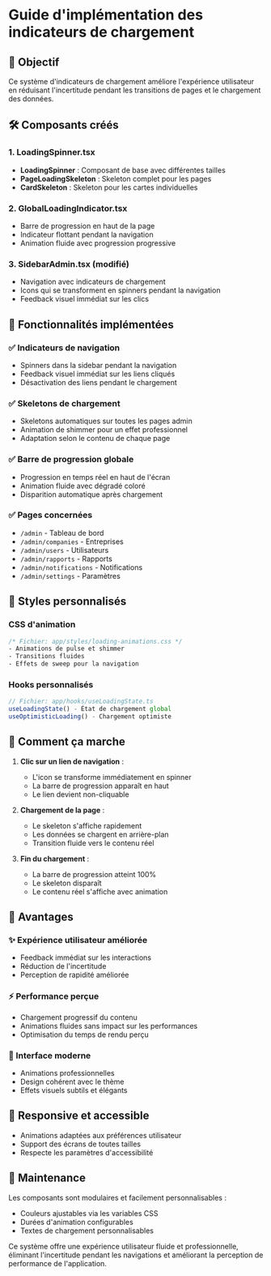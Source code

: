 # Guide d'implémentation des indicateurs de chargement

## 🎯 Objectif

Ce système d'indicateurs de chargement améliore l'expérience utilisateur en réduisant l'incertitude pendant les transitions de pages et le chargement des données.

## 🛠️ Composants créés

### 1. LoadingSpinner.tsx

- **LoadingSpinner** : Composant de base avec différentes tailles
- **PageLoadingSkeleton** : Skeleton complet pour les pages
- **CardSkeleton** : Skeleton pour les cartes individuelles

### 2. GlobalLoadingIndicator.tsx

- Barre de progression en haut de la page
- Indicateur flottant pendant la navigation
- Animation fluide avec progression progressive

### 3. SidebarAdmin.tsx (modifié)

- Navigation avec indicateurs de chargement
- Icons qui se transforment en spinners pendant la navigation
- Feedback visuel immédiat sur les clics

## 🚀 Fonctionnalités implémentées

### ✅ Indicateurs de navigation

- Spinners dans la sidebar pendant la navigation
- Feedback visuel immédiat sur les liens cliqués
- Désactivation des liens pendant le chargement

### ✅ Skeletons de chargement

- Skeletons automatiques sur toutes les pages admin
- Animation de shimmer pour un effet professionnel
- Adaptation selon le contenu de chaque page

### ✅ Barre de progression globale

- Progression en temps réel en haut de l'écran
- Animation fluide avec dégradé coloré
- Disparition automatique après chargement

### ✅ Pages concernées

- `/admin` - Tableau de bord
- `/admin/companies` - Entreprises
- `/admin/users` - Utilisateurs
- `/admin/rapports` - Rapports
- `/admin/notifications` - Notifications
- `/admin/settings` - Paramètres

## 🎨 Styles personnalisés

### CSS d'animation

```css
/* Fichier: app/styles/loading-animations.css */
- Animations de pulse et shimmer
- Transitions fluides
- Effets de sweep pour la navigation
```

### Hooks personnalisés

```typescript
// Fichier: app/hooks/useLoadingState.ts
useLoadingState() - État de chargement global
useOptimisticLoading() - Chargement optimiste
```

## 🔄 Comment ça marche

1. **Clic sur un lien de navigation** :

   - L'icon se transforme immédiatement en spinner
   - La barre de progression apparaît en haut
   - Le lien devient non-cliquable

2. **Chargement de la page** :

   - Le skeleton s'affiche rapidement
   - Les données se chargent en arrière-plan
   - Transition fluide vers le contenu réel

3. **Fin du chargement** :
   - La barre de progression atteint 100%
   - Le skeleton disparaît
   - Le contenu réel s'affiche avec animation

## 🎯 Avantages

### ✨ Expérience utilisateur améliorée

- Feedback immédiat sur les interactions
- Réduction de l'incertitude
- Perception de rapidité améliorée

### ⚡ Performance perçue

- Chargement progressif du contenu
- Animations fluides sans impact sur les performances
- Optimisation du temps de rendu perçu

### 🎨 Interface moderne

- Animations professionnelles
- Design cohérent avec le thème
- Effets visuels subtils et élégants

## 📱 Responsive et accessible

- Animations adaptées aux préférences utilisateur
- Support des écrans de toutes tailles
- Respecte les paramètres d'accessibilité

## 🔧 Maintenance

Les composants sont modulaires et facilement personnalisables :

- Couleurs ajustables via les variables CSS
- Durées d'animation configurables
- Textes de chargement personnalisables

Ce système offre une expérience utilisateur fluide et professionnelle, éliminant l'incertitude pendant les navigations et améliorant la perception de performance de l'application.
